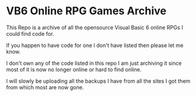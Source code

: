 # VB6 Online RPG Games Archive

This Repo is a archive of all the opensource Visual Basic 6 online RPGs I could find code for.

If you happen to have code for one I don't have listed then please let me know.

I don't own any of the code listed in this repo I am just archiving it since most of it is now no longer online or hard to find online.


I will slowly be uploading all the backups I have from all the sites I got them from which most are now gone.



